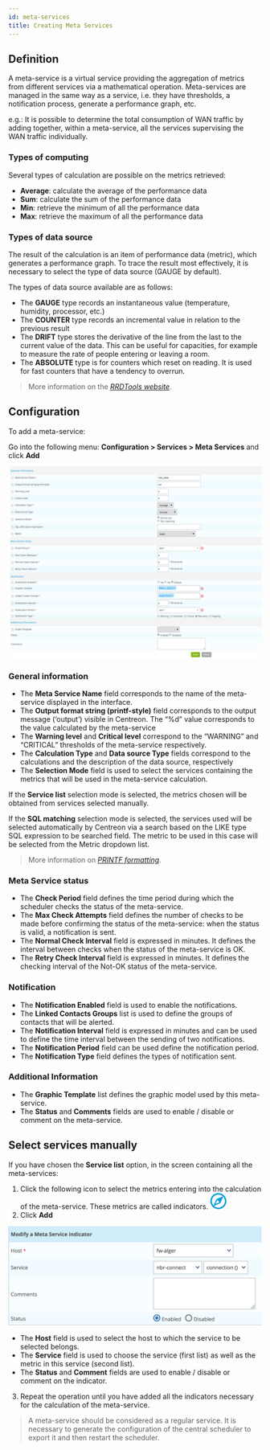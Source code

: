 ```yaml
---
id: meta-services
title: Creating Meta Services
---
```


## Definition

A meta-service is a virtual service providing the aggregation of metrics from different services via a mathematical
operation. Meta-services are managed in the same way as a service, i.e. they have thresholds, a notification process,
generate a performance graph, etc.

e.g.: It is possible to determine the total consumption of WAN traffic by adding together, within a meta-service, all
the services supervising the WAN traffic individually.

### Types of computing

Several types of calculation are possible on the metrics retrieved:

* **Average**: calculate the average of the performance data
* **Sum**: calculate the sum of the performance data
* **Min**: retrieve the minimum of all the performance data
* **Max**: retrieve the maximum of all the performance data

### Types of data source

The result of the calculation is an item of performance data (metric), which generates a performance graph. To trace the
result most effectively, it is necessary to select the type of data source (GAUGE by default).

The types of data source available are as follows:

* The **GAUGE** type records an instantaneous value (temperature, humidity, processor, etc.)
* The **COUNTER** type records an incremental value in relation to the previous result
* The **DRIFT** type stores the derivative of the line from the last to the current value of the data. This can be useful
  for capacities, for example to measure the rate of people entering or leaving a room.
* The **ABSOLUTE** type is for counters which reset on reading. It is used for fast counters that have a tendency to overrun.

> More information on the *[RRDTools website](http://oss.oetiker.ch/rrdtool/doc/rrdcreate.en)*.

## Configuration

To add a meta-service:

Go into the following menu: **Configuration \> Services \> Meta Services** and click **Add**

![image](../../assets/configuration/02addmetaservice.png)

### General information

* The **Meta Service Name** field corresponds to the name of the meta-service displayed in the interface.
* The **Output format string (printf-style)** field corresponds to the output message (‘output’) visible in Centreon.
  The “%d” value corresponds to the value calculated by the meta-service
* The **Warning level** and **Critical level** correspond to the “WARNING” and “CRITICAL” thresholds of the meta-service
  respectively.
* The **Calculation Type** and **Data source Type** fields correspond to the calculations and the description of the
  data source, respectively
* The **Selection Mode** field is used to select the services containing the metrics that will be used in the meta-service calculation.

If the **Service list** selection mode is selected, the metrics chosen will be obtained from services selected manually.

If the **SQL matching** selection mode is selected, the services used will be selected automatically by Centreon via a search
based on the LIKE type SQL expression to be searched field. The metric to be used in this case will be selected from the
Metric dropdown list.

> More information on *[PRINTF formatting](http://en.wikipedia.org/wiki/Printf_format_string)*.

### Meta Service status

* The **Check Period** field defines the time period during which the scheduler checks the status of the meta-service.
* The **Max Check Attempts** field defines the number of checks to be made before confirming the status of the meta-service:
  when the status is valid, a notification is sent.
* The **Normal Check Interval** field is expressed in minutes. It defines the interval between checks when the status of
  the meta-service is OK.
* The **Retry Check Interval** field is expressed in minutes. It defines the checking interval of the Not-OK status of
  the meta-service.

### Notification 

* The **Notification Enabled** field is used to enable the notifications.
* The **Linked Contacts Groups** list is used to define the groups of contacts that will be alerted.
* The **Notification Interval** field is expressed in minutes and can be used to define the time interval between the
  sending of two notifications.
* The **Notification Period** field can be used define the notification period.
* The **Notification Type** field defines the types of notification sent.

### Additional Information

* The **Graphic Template** list defines the graphic model used by this meta-service.
* The **Status** and **Comments** fields are used to enable / disable or comment on the meta-service.

## Select services manually

If you have chosen the **Service list** option, in the screen containing all the meta-services:

1. Click the following icon to select the metrics entering into the calculation of the meta-service. These
  metrics are called indicators. ![image](../../assets/configuration/common/flechedirection.png)
2. Click **Add**

![image](../../assets/configuration/02metaservicesindicators.png)

* The **Host** field is used to select the host to which the service to be selected belongs.
* The **Service** field is used to choose the service (first list) as well as the metric in this service (second list).
* The **Status** and **Comment** fields are used to enable / disable or comment on the indicator.

3. Repeat the operation until you have added all the indicators necessary for the calculation of the meta-service.

> A meta-service should be considered as a regular service. It is necessary to generate the configuration of the central
> scheduler to export it and then restart the scheduler.
